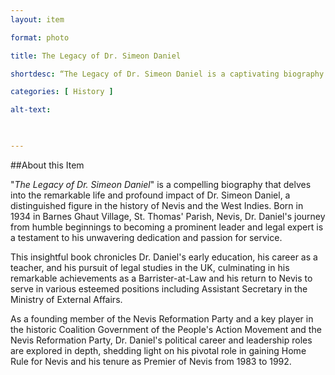 ```yaml
--- 
layout: item 

format: photo 

title: The Legacy of Dr. Simeon Daniel

shortdesc: “The Legacy of Dr. Simeon Daniel is a captivating biography chronicling the life of a prominent leader and legal expert in Nevis, showcasing his unwavering dedication to service and his significant impact on the region."

categories: [ History ] 

alt-text:  

 

--- 
```


##About this Item 

"_The Legacy of Dr. Simeon Daniel_" is a compelling biography that delves into the remarkable life and profound impact of Dr. Simeon Daniel, a distinguished figure in the history of Nevis and the West Indies. Born in 1934 in Barnes Ghaut Village, St. Thomas' Parish, Nevis, Dr. Daniel's journey from humble beginnings to becoming a prominent leader and legal expert is a testament to his unwavering dedication and passion for service. 

This insightful book chronicles Dr. Daniel's early education, his career as a teacher, and his pursuit of legal studies in the UK, culminating in his remarkable achievements as a Barrister-at-Law and his return to Nevis to serve in various esteemed positions including Assistant Secretary in the Ministry of External Affairs. 

As a founding member of the Nevis Reformation Party and a key player in the historic Coalition Government of the People's Action Movement and the Nevis Reformation Party, Dr. Daniel's political career and leadership roles are explored in depth, shedding light on his pivotal role in gaining Home Rule for Nevis and his tenure as Premier of Nevis from 1983 to 1992. 
